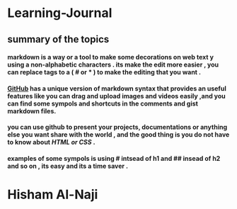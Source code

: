 # **Learning-Journal**
## summary of the topics

#### markdown is a way or a tool to make some decorations on web text y using a **non-alphabetic** characters . its make the edit more easier , you can replace tags to a ( # or * ) to make the editing that you want .

#### [GitHub](http://github.com) has a unique version of markdown syntax that provides an useful features like you can drag and upload images and videos easily ,and you can find some sympols and shortcuts in the comments and gist markdown files.
[]()
#### you can use github to present your projects, documentations or anything else you want share with the world , and the good thing is you do not have to know about *HTML or CSS* .

#### examples of some sympols is using # intsead of h1 and ## insead of h2 and so on , its easy and its a time saver .

# Hisham Al-Naji

